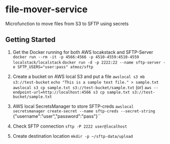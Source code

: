 # file-mover-service
Microfunction to move files from S3 to SFTP using secrets

## Getting Started

1. Get the Docker running for both AWS locakstack and SFTP-Server
`docker run --rm -it -p 4566:4566 -p 4510-4559:4510-4559 localstack/localstack`
`docker run -d -p 2222:22 --name sftp-server -e SFTP_USERS="user:pass" atmoz/sftp`

2. Create a bucket on AWS local S3 and put a file
`awslocal s3 mb s3://test-bucket`
`echo "This is a sample text file." > sample.txt`
`awslocal s3 cp sample.txt s3://test-bucket/sample.txt` (or) `aws --endpoint-url=http://localhost:4566 s3 cp sample.txt s3://test-bucket/sample.txt`

3. AWS local SecretsManager to store SFTP-creds
`awslocal secretsmanager create-secret --name sftp-creds --secret-string `{"username":"user","password":"pass"}``

4. Check SFTP connection 
`sftp -P 2222 user@localhost`

5. Create destination location
`mkdir -p ~/sftp-data/upload`
